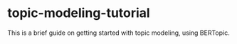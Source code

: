 # topic-modeling-tutorial

This is a brief guide on getting started with topic modeling, using BERTopic. 
